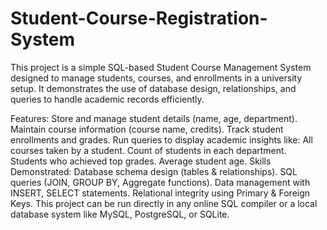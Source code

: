 # Student-Course-Registration-System
This project is a simple SQL-based Student Course Management System designed to manage students, courses, and enrollments in a university setup. It demonstrates the use of database design, relationships, and queries to handle academic records efficiently.

Features:
              Store and manage student details (name, age, department).
              Maintain course information (course name, credits).
              Track student enrollments and grades.
Run queries to display academic insights like:
              All courses taken by a student.
              Count of students in each department.
              Students who achieved top grades.
              Average student age.
Skills Demonstrated:
              Database schema design (tables & relationships).
              SQL queries (JOIN, GROUP BY, Aggregate functions).
              Data management with INSERT, SELECT statements.
              Relational integrity using Primary & Foreign Keys.
This project can be run directly in any online SQL compiler or a local database system like MySQL, PostgreSQL, or SQLite.
